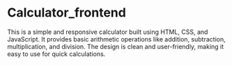 # Calculator_frontend
This is a simple and responsive calculator built using HTML, CSS, and JavaScript. It provides basic arithmetic operations like addition, subtraction, multiplication, and division. The design is clean and user-friendly, making it easy to use for quick calculations.
